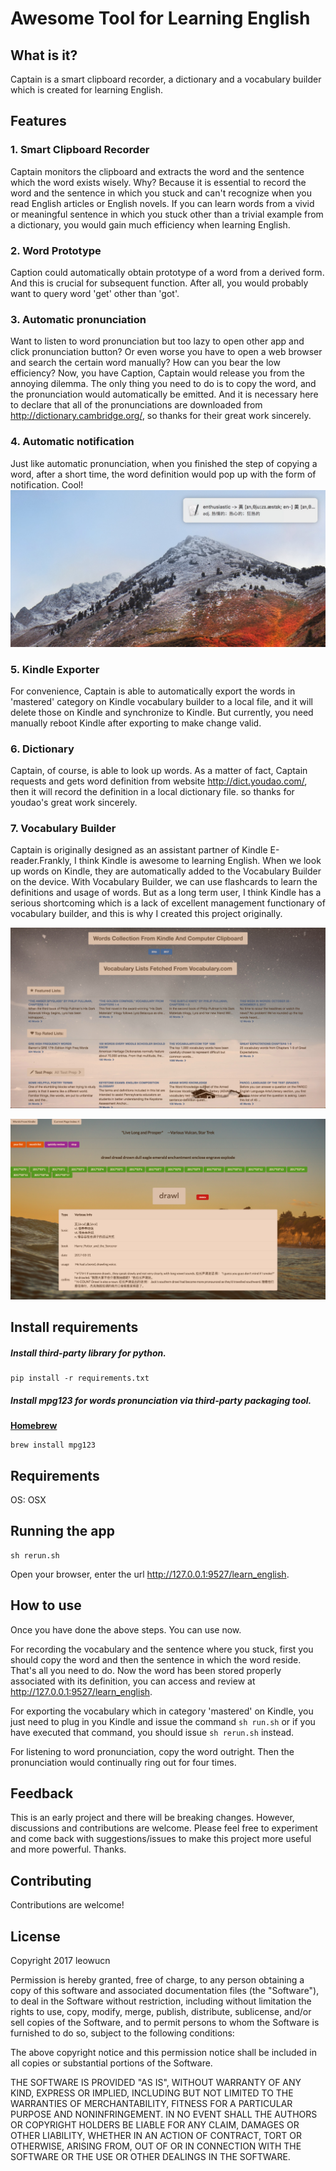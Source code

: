 # Awesome Tool for Learning English

## What is it?

Captain is a smart clipboard recorder, a dictionary and a vocabulary builder which is created for learning English.

## Features

### 1. Smart Clipboard Recorder

Captain monitors the clipboard and extracts the word and the sentence which the word exists wisely. Why? Because it is essential to record the word and the sentence in which you stuck and can't recognize when you read English articles or English novels. If you can learn words from a vivid or meaningful sentence in which you stuck other than a trivial example from a dictionary, you would gain much efficiency when learning English.

### 2. Word Prototype

Caption could automatically obtain prototype of a word from a derived form. And this is crucial for subsequent function. After all, you would probably want to query word 'get' other than 'got'.  

### 3. Automatic pronunciation

Want to listen to word pronunciation but too lazy to open other app and click pronunciation button? Or even worse you have to open a web browser and search the certain word manually? How can you bear the low efficiency? Now, you have Caption,  Captain would release you from the annoying dilemma. The only thing you need to do is to copy the word, and the pronunciation would automatically be emitted. And it is necessary here to declare that all of the pronunciations are downloaded from http://dictionary.cambridge.org/, so thanks for their great work sincerely.

### 4. Automatic notification

Just like automatic pronunciation, when you finished the step of copying a word, after a short time, the word definition would pop up with the form of notification. Cool!![](src/learn_english/asset/images/Screen0.jpg)

### 5. Kindle Exporter

For convenience, Captain is able to automatically export the words in 'mastered' category on Kindle vocabulary builder to a local file, and it will delete those on Kindle and synchronize to Kindle. But currently, you need manually reboot Kindle after exporting to make change valid.

### 6. Dictionary

Captain, of course, is able to look up words. As a matter of fact, Captain requests and gets word definition from website http://dict.youdao.com/, then it will record the definition in a local dictionary file.  so thanks for youdao's great work sincerely.

### 7. Vocabulary Builder

Captain is originally designed as an assistant partner of Kindle E-reader.Frankly, I think Kindle is awesome to learning English. When we look up words on Kindle, they are automatically added to the Vocabulary Builder on the device. With Vocabulary Builder, we can use flashcards to learn the definitions and usage of words. But as a long term user, I think Kindle has a serious shortcoming which is a lack of excellent management functionary of vocabulary builder, and this is why I created this project originally.

![](src/learn_english/asset/images/Screen1.jpg)

![](src/learn_english/asset/images/Screen2.jpg)



## Install requirements

##### Install third-party library for python.

```
pip install -r requirements.txt
```

##### Install mpg123 for words pronunciation via third-party packaging tool.

[**Homebrew** ](http://brew.sh/)

```
brew install mpg123
```

## Requirements

OS: OSX

## Running the app

    sh rerun.sh

Open your browser, enter the url http://127.0.0.1:9527/learn_english. 

## How to use

Once you have done the above steps. You can use now.

For recording the vocabulary and the sentence where you stuck, first you should copy the word and then the sentence in which the word reside. That's all you need to do. Now the word has been stored properly associated with its definition, you can access and review at  http://127.0.0.1:9527/learn_english. 

For exporting the vocabulary which in category 'mastered' on Kindle, you just need to plug in you Kindle and issue the command `sh run.sh` or if you have executed that command, you should issue `sh rerun.sh` instead.

For listening to word pronunciation, copy the word outright. Then the pronunciation would continually ring out for four times.

## Feedback

This is an early project and there will be breaking changes. However, discussions and contributions are welcome. Please feel free to experiment and come back with suggestions/issues to make this project more useful and more powerful. Thanks.

## Contributing

Contributions are welcome!

## License

Copyright 2017 leowucn

Permission is hereby granted, free of charge, to any person obtaining a copy of this software and associated documentation files (the "Software"), to deal in the Software without restriction, including without limitation the rights to use, copy, modify, merge, publish, distribute, sublicense, and/or sell copies of the Software, and to permit persons to whom the Software is furnished to do so, subject to the following conditions:

The above copyright notice and this permission notice shall be included in all copies or substantial portions of the Software.

THE SOFTWARE IS PROVIDED "AS IS", WITHOUT WARRANTY OF ANY KIND, EXPRESS OR IMPLIED, INCLUDING BUT NOT LIMITED TO THE WARRANTIES OF MERCHANTABILITY, FITNESS FOR A PARTICULAR PURPOSE AND NONINFRINGEMENT. IN NO EVENT SHALL THE AUTHORS OR COPYRIGHT HOLDERS BE LIABLE FOR ANY CLAIM, DAMAGES OR OTHER LIABILITY, WHETHER IN AN ACTION OF CONTRACT, TORT OR OTHERWISE, ARISING FROM, OUT OF OR IN CONNECTION WITH THE SOFTWARE OR THE USE OR OTHER DEALINGS IN THE SOFTWARE.




